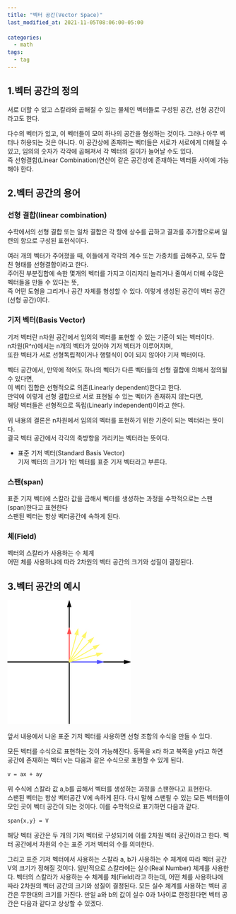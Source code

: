 ```yaml
---
title: "벡터 공간(Vector Space)"
last_modified_at: 2021-11-05T08:06:00-05:00

categories:
  - math
tags:
  - tag
---
```

## 1.벡터 공간의 정의
서로 더할 수 있고 스칼라와 곱해질 수 있는 물체인 벡터들로 구성된 공간, 선형 공간이라고도 한다.

다수의 벡터가 있고, 이 벡터들이 모여 하나의 공간을 형성하는 것이다. 그러나 아무 벡터나 허용되는 것은 아니다. 
이 공간상에 존재하는 벡터들은 서로가 서로에게 더해질 수 있고, 임의의 숫자가 각각에 곱해져서 각 벡터의 길이가 늘어날 수도 있다.  
즉 선형결합(Linear Combination)연산이 같은 공간상에 존재하는 벡터들 사이에 가능해야 한다.


## 2.벡터 공간의 용어

### 선형 결합(linear combination)
수학에서의 선형 결합 또는 일차 결합은 각 항에 상수를 곱하고 결과를 추가함으로써 일련의 항으로 구성된 표현식이다.

여러 개의 벡터가 주어졌을 때, 이들에게 각각의 계수 또는 가중치를 곱해주고, 모두 합친 형태를 선형결합이라고 한다.  
주어진 부분집합에 속한 몇개의 벡터를 가지고 이리저리 늘리거나 줄여서 더해 수많은 벡터들을 만들 수 있다는 뜻,  
즉 어떤 도형을 그리거나 공간 자체를 형성할 수 있다. 이렇게 생성된 공간이 벡터 공간(선형 공간)이다.

### 기저 벡터(Basis Vector)
기저 벡터란 n차원 공간에서 임의의 벡터를 표현할 수 있는 기준이 되는 벡터이다.  
n차원(R^n)에서는 n개의 벡터가 있어야 기저 벡터가 이루어지며,  
또한 벡터가 서로 선형독립적이거나 행렬식이 0이 되지 않아야 기저 벡터이다. 

벡터 공간에서, 만약에 적어도 하나의 벡터가 다른 벡터들의 선형 결합에 의해서 정의될 수 있다면,  
이 벡터 집합은 선형적으로 의존(Linearly dependent)한다고 한다.  
만약에 이렇게 선형 결합으로 서로 표현될 수 있는 벡터가 존재하지 않는다면,  
해당 벡터들은 선형적으로 독립(Linearly independent)이라고 한다.

위 내용의 결론은 n차원에서 임의의 벡터를 표현하기 위한 기준이 되는 벡터라는 뜻이다.  
결국 벡터 공간에서 각각의 축방향을 가리키는 벡터라는 뜻이다.

- 표준 기저 벡터(Standard Basis Vector)  
기저 벡터의 크기가 1인 벡터를 표준 기저 벡터라고 부른다.

### 스팬(span)
표준 기저 벡터에 스칼라 값을 곱해서 벡터를 생성하는 과정을 수학적으로는 스팬(span)한다고 표현한다  
스팬된 벡터는 항상 벡터공간에 속하게 된다.

### 체(Field)
벡터의 스칼라가 사용하는 수 체계  
어떤 체를 사용하냐에 따라 2차원의 벡터 공간의 크기와 성질이 결정된다.


## 3.벡터 공간의 예시

![alt](/assets/images/math/0001-01-01-vector-space/1.jpg)  


앞서 내용에서 나온 표준 기저 벡터를 사용하면 선형 조합의 수식을 만들 수 있다.

모든 벡터를 수식으로 표현하는 것이 가능해진다.
동쪽을 x라 하고 북쪽을 y라고 하면 공간에 존재하는 벡터 v는 다음과 같은 수식으로 표현할 수 있게 된다.
```html
v = ax + ay
```
위 수식에 스칼라 값 a,b를 곱해서 벡터를 생성하는 과정을 스팬한다고 표현한다.  
스팬된 벡터는 항상 벡터공간 V에 속하게 된다. 다시 말해 스팬될 수 있는 모든 벡터들이 모인 곳이 벡터 공간이 되는 것이다.
이를 수학적으로 표기하면 다음과 같다.
```html
span{x,y} = V
```
해당 벡터 공간은 두 개의 기저 벡터로 구성되기에 이를 2차원 벡터 공간이라고 한다. 벡터 공간에서 차원의 수는 표준 기저 벡터의 수를 의미한다.

그리고 표준 기저 벡터에서 사용하는 스칼라 a, b가 사용하는 수 체계에 따라 벡터 공간 V의 크기가 정해질 것이다. 일반적으로 스칼라에는 실수(Real Number) 체계를 사용한다. 벡터의 스칼라가 사용하는 수 체계를 체(Field)라고 하는데, 어떤 체를 사용하냐에 따라 2차원의 벡터 공간의 크기와 성질이 결정된다. 모든 실수 체계를 사용하는 벡터 공간은 무한대의 크기를 가진다.  만일 a와 b의 값이 실수 0과 1사이로 한정된다면 벡터 공간은 다음과 같다고 상상할 수 있겠다.
